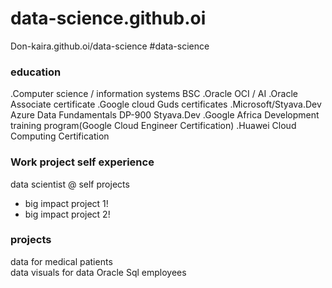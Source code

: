 # data-science.github.oi
Don-kaira.github.oi/data-science
#data-science

### education
.Computer science / information systems BSC
.Oracle OCI / AI
.Oracle Associate certificate
.Google cloud Guds certificates
.Microsoft/Styava.Dev Azure Data Fundamentals DP-900 Styava.Dev
.Google Africa Development training program(Google Cloud Engineer Certification)
.Huawei Cloud Computing Certification

### Work project self experience
data scientist @ self projects
  - big impact project 1!
  - big impact project 2!
### projects 
  data for medical patients   
  data visuals for data 
  Oracle Sql employees
